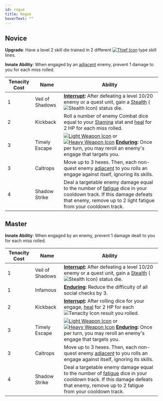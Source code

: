 ```yaml
---
id: rogue
title: Rogue
hoverText: ""
---
```


## Novice

**Upgrade**: Have a level 2 skill die trained in 2 different [<img src="/icons/thief.svg" alt="Thief Icon" class="icon-svg" />](/docs/category/thief-skills) type skill lines. 

**Innate Ability**: When engaged by an [adjacent](/docs/all/other/adjacent) enemy, prevent 1 damage to you for each miss rolled. 

| Tenacity Cost | Name | Ability |
|-----------|-------|-------|
| 1 | Veil of Shadows | **[Interrupt](/docs/all/other/interrupt):** After defeating a level 10/20 enemy or a quest unit, gain a [Stealth](/docs/all/status-effects/stealth.md) (<img src="/icons/stealth.svg" alt="Stealth Icon" class="icon-svg" />) status die. |
| 2 | Kickback | Roll a number of enemy Combat dice equal to your [Stamina](/docs/all/stats/stamina) stat and [heal](/docs/all/other/healing) for 2 HP for each miss rolled. |
| 3 | Timely Escape | [<img src="/icons/light-weapon.svg" alt="Light Weapon Icon" class="icon-svg" />](/docs/all/battle-forms/light-weapon) or [<img src="/icons/heavy-weapon.svg" alt="Heavy Weapon Icon" class="icon-svg" />](/docs/all/battle-forms/heavy-weapon) **[Enduring](/docs/all/other/enduring):** Once per turn, you may reroll an enemy's engage that targets you. 
| 3 | Caltrops | Move up to 3 hexes. Then, each non-quest enemy [adjacent](/docs/all/other/adjacent) to you rolls an engage against itself, ignoring its skills. |
| 4 | Shadow Strike | Deal a targetable enemy damage equal to the number of [fatigue](/docs/all/other/fatigue) dice in your cooldown track. If this damage defeats that enemy, remove up to 2 light fatigue from your cooldown track. |

## Master

**Innate Ability**: When engaged by an enemy, prevent 1 damage dealt to you for each miss rolled.


| Tenacity Cost | Name | Ability |
|-----------|-------|-------|
| 1 | Veil of Shadows | **[Interrupt](/docs/all/other/interrupt):** After defeating a level 10/20 enemy or a quest unit, gain a [Stealth](/docs/all/status-effects/stealth.md) (<img src="/icons/stealth.svg" alt="Stealth Icon" class="icon-svg" />) status die. |
| 1 | Infamous | **[Enduring](/docs/all/other/enduring):** Reduce the difficulty of all social checks by 3. |
| 2 | Kickback | **[Interrupt](/docs/all/other/interrupt):** After rolling dice for your engage, [heal](/docs/all/other/healing) for 2 HP for each <img src="/icons/tenacity.svg" alt="Tenacity Icon" class="icon-svg" /> result you rolled. |
| 3 | Timely Escape | [<img src="/icons/light-weapon.svg" alt="Light Weapon Icon" class="icon-svg" />](/docs/all/battle-forms/light-weapon) or [<img src="/icons/heavy-weapon.svg" alt="Heavy Weapon Icon" class="icon-svg" />](/docs/all/battle-forms/heavy-weapon) **[Enduring](/docs/all/other/enduring):** Once per turn, you may reroll an enemy's engage that targets you. 
| 3 | Caltrops | Move up to 3 hexes. Then, each non-quest enemy [adjacent](/docs/all/other/adjacent) to you rolls an engage against itself, ignoring its skills. |
| 4 | Shadow Strike | Deal a targetable enemy damage equal to the number of [fatigue](/docs/all/other/fatigue) dice in your cooldown track. If this damage defeats that enemy, remove up to 2 fatigue from your cooldown track. |
